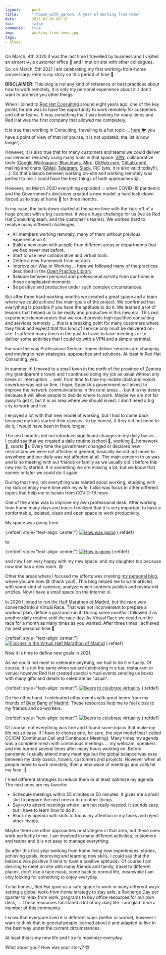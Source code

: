 ```yaml
---
layout:     post
title:      ":house_with_garden: A year of Working from Home"
date:       2021-03-05 09:15
toc:        false
comments:   true
img:        working-from-home.jpg
tags: 
- Blogs
---
```


On March, 4th 2020 it was the last time I travelled by business and I visited an airport :airplane:,
a customer office :office: and I met on site with other colleagues. So, on March, 5th 2021 I am
celebrating my first working-from-home anniversary. Here is my story on this period of time :calendar:.

**DISCLAIMER**: This blog is not any kind of reference or best practices about how to work remotely, it is only
my personal experience about it. I don't want to promise you other things.

When I joined to [Red Hat Consulting](https://www.redhat.com/en/services/consulting) around eight years ago, one
of the key points for me was to have the opportunity to work remotely for customers and other teams. It was
something that I was looking for many times and Red Hat was the first company that allowed me completely. 

It is true that working in Consulting, travelling is a hot topic ... 
[here :bird:](https://twitter.com/jromanmartin/status/1035834830536228865) you have a
point of view of that (of course, it is not updated, the list is now longer).

However, it is also true that for many customers and teams we could deliver our services remotely using many
tools in that space: [VPN](https://en.wikipedia.org/wiki/Virtual_private_network), collaborative tools 
([Google Workspace](https://workspace.google.com/), [BlueJeans](https://www.bluejeans.com/), [Miro](https://miro.com/), 
[GitHub.com](http://github.com/), [GitLab.com](https://about.gitlab.com/)), 
mailing and chats ([GMail](https://mail.google.com/), [Telegram](https://telegram.org/), [Slack](https://slack.com/), 
IRC (yes, it is also valid today!!), ...). So that balance between working on-site and working remotely was 
perfect to me. I could have the best things of both approaches :grinning:.

However, on March 2020 everything exploded :boom: when COVID-19 pandemic and the Government's decisions created a new
model: a hard lock-down forced us to stay at home :house_with_garden: for three months.   

In my case, the lock-down started at the same time with the kick-off of a huge project with a big customer. It was a huge
challenge for us (we as Red Hat Consulting team, and the customer's teams). We worked hard to resolve many different challenges:

* All members working remotely, many of them without previous experience on it.
* Build a new team with people from different areas or departments that we had never met before.
* Start to use new collaborative and virtual tools.
* Define a new framework from scratch.
* Improve our Way or Working ... here we followed many of the practices
described in the [Open Practice Library](https://openpracticelibrary.com/).
* Balance between personal and professional activity from our home in those complicated moments.
* Be positive and productive under such complex circumstances.

But after three hard-working months we created a great space and a team where we could achieve the main goals
of the project. We confirmed that everything is possible if you have the aptitude to do it. We learned a lot of lessons
that helped us to be ready and productive in this new era. This real experience demonstrates that we could provide
high qualified consulting and services remotely ... this is a breaking point for many customers where they think and expect that
this kind of service only must be delivered on-site. I suffered many times in the past to travel to have meetings
or to deliver some activities that I could do with a VPN and a simple terminal.

For sure the way Professional Service Teams deliver services are changing and moving to new strategies,
approaches and solutions. At least in Red Hat Consulting, yes.

In summer :sunny: I moved to a small town in the north of the province of Zamora (my grandparent's town) and I continued
doing my job as usual without any break or interruption ... well, from time to time my mobile (data and voice) coverture
was not so fine. I hope, Spanish's government will invest to improve the network communications in the rural areas ... 
but it is my desire because it will allow people to decide where to work. Maybe we are not far away to get it, but
it is an area where we should invest. I don't need a big city to work and live.

I enjoyed a lot with that new model of working, but I had to come back because my kids started their classes.
To be honest, if they did not need to do it, I would have been in there longer. 

The next months did not introduce significant changes in my daily basics ... I could say that we created a 
daily routine (school :school:, working :construction_worker:, homework :notebook:, sports :running:). Every time
the government changed or declared new restrictions we were not affected in general, basically we
did not move to anywhere and our daily was not affected at all. The main concern to us was and is no meeting with
our friends or family as we usually did it before this new reality started. It is something we are missing
a lot, but we know that sooner or later we could do it again.

During that time, not everything was related about working, studying with my kids or enjoy more time with
my wife, I also was focus in other different topics that help me to isolate from COVID-19 news. 

One of the areas was to improve my own professional desk. After working from home many days and hours I realized
that it is very important to have a conformable, isolated, clean and open space to work productivity.

My space was going from

{:refdef: style="text-align: center;"}
[![](/images/wfh/how-was-going.jpg "How was going")]({{site.url}}/images/wfh/how-was-going.jpg)
{:refdef}

to

{:refdef: style="text-align: center;"}
[![](/images/wfh/how-is-going.jpg "How is going")]({{site.url}}/images/wfh/how-is-going.jpg)
{:refdef}

and now I am very happy with my new space, and my daughter too because now she has a new room. :smile:

Other the areas where I focused my efforts was creating [my personal blog](https://blog.jromanmartin.io), where
you are now :smile: (thank you!). This blog helped me to write articles with some kind of cadence, analyze
which contents publish and review old articles. Now I have a small space on the Internet :globe_with_meridians:.

In 2020 I joined to run the [Half Marathon of Madrid](https://www.mediomaratonmadrid.es/), but the race was
converted into a Virtual Race. That was not inconvenient to prepare a workout plan, define a goal and run it.
During some months I followed it as another daily routine until the race day. As Virtual Race we could run
the race for a month as many times as you wanted. After three times I achieved my best personal time :muscle: 

{:refdef: style="text-align: center;"}
[![](/images/wfh/virtual-half-marathon-madrid-finisher.jpg "Finisher in the Virtual Half Marathon of Madrid")]({{site.url}}/images/wfh/virtual-half-marathon-madrid-finisher.jpg)
{:refdef}

Now it is time to define new goals in 2021.

As we could not meet to celebrate anything, we had to do it virtually. Of course, it is not the same when we are
celebrating in a bar, restaurant or venue; however Red Hat created special virtual events sending us boxes with
many gifts and details to celebrate as "usual":

{:refdef: style="text-align: center;"}
[![](/images/wfh/virtual-events.jpg "Beers to celebrate virtuality")]({{site.url}}/images/wfh/virtual-events.jpg)
{:refdef}


On the other hand, I celebrated other events with great beers from my friends
of [Beer Bang of Madrid](https://beerbangmadrid.com/). These resources help me to feel close to my friends and co-workers.

{:refdef: style="text-align: center;"}
[![](/images/wfh/virtual-beers.jpg "Beers to celebrate virtuality")]({{site.url}}/images/wfh/virtual-beers.jpg)
{:refdef}

Of course, not everything was fine and I found some topics that make my life not so easy. If I have to choose one, for
sure, the new model that I called CC/CM (Continuous Call and Continuous Meeting). Many times my agenda was
a complete mesh with continuous meetings ... my webcam, speakers and mic burned several times after many hours working on.
Before pandemic I usually attend many meetings but the global balance was easy between my daily basics, travels,
customers and projects. However when all people move to work remotely, then a new wave of meetings and calls hit my face. :facepalm: 

I tried different strategies to reduce them or at least optimize my agenda. The next ones are my favorite:

- Schedule meetings within 25 minutes or 50 minutes. It gives me a small slot to prepare the next one or to do other things.
- Say `NO` to attend meetings where I am not really needed. It sounds easy, but I have to learn how to do it.
- Block my agenda with slots to focus my attention in my tasks and reject other invites.

Maybe there are other approaches or strategies in that area, but these ones work perfectly to me. I am
involved in many different activities, customers and teams and it is not easy to manage everything.

So after this first year working from home living new experiences, stories, achieving goals, improving and
learning new skills, I could say that the balance was positive (I tend to have a positive aptitude). Of course
I am desiring to meet on site with many friends and family, travel to different places, don't use
a face mask, come back to normal life, meanwhile I am only looking for something to enjoy everyday.

To be honest, Red Hat gave us a safe space to work in many different ways: setting a global work-from-home strategy
to stay safe, a Recharge Day per quarter to relax from work, programs to buy office resources for our own desk, ...
Those resources facilitated a lot of my daily life. I am glad to be a member of this community.

I know that everyone lived it in different ways (better or worse), however I want to think that in general
people learned about it and adapted to live in the best way under the current circumstances. 

At least this is my new life and I try to maximize everyday. 

What about you? How was your story? :sunglasses:
